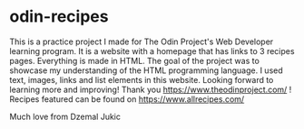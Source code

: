 # odin-recipes
This is a practice project I made for The Odin Project's Web Developer learning program.
It is a website with a homepage that has links to 3 recipes pages. 
Everything is made in HTML. The goal of the project was to showcase my understanding of the HTML programming language.
I used text, images, links and list elements in this website. 
Looking forward to learning more and improving!
Thank you https://www.theodinproject.com/ ! 
Recipes featured can be found on https://www.allrecipes.com/

Much love from Dzemal Jukic
